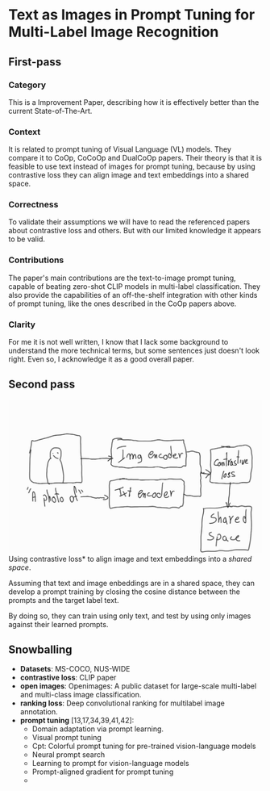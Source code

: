 # Text as Images in Prompt Tuning for Multi-Label Image Recognition

## First-pass

### Category

This is a Improvement Paper, describing how it is effectively better than the current State-of-The-Art.

### Context

It is related to prompt tuning of Visual Language (VL) models. They compare it to CoOp, CoCoOp and DualCoOp papers. Their theory is that it is feasible to use text instead of images for prompt tuning, because by using contrastive loss they can align image and text embeddings into a shared space.

### Correctness

To validate their assumptions we will have to read the referenced papers about contrastive loss and others. But with our limited knowledge it appears to be valid.

### Contributions

The paper's main contributions are the text-to-image prompt tuning, capable of beating zero-shot CLIP models in multi-label classification. They also provide the capabilities of an off-the-shelf integration with other kinds of prompt tuning, like the ones described in the CoOp papers above.

### Clarity

For me it is not well written, I know that I lack some background to understand the more technical terms, but some sentences just doesn't look right. Even so, I acknowledge it as a good overall paper.

## Second pass

![contrastive loss shared space](/imgs/shared_space.jpg)
Using contrastive loss* to align image and text embeddings into a *shared space*.

Assuming that text and image enbeddings are in a shared space, they can develop a prompt training by closing the cosine distance between the prompts and the target label text.

By doing so, they can train using only text, and test by using only images against their learned prompts.

## Snowballing

- **Datasets**: MS-COCO, NUS-WIDE
- **contrastive loss**: CLIP paper
- **open images**: Openimages: A public dataset for large-scale multi-label and multi-class image classification.
- **ranking loss**: Deep convolutional ranking for multilabel image annotation.
- **prompt tuning** [13,17,34,39,41,42]:
	- Domain adaptation via prompt learning.
	- Visual prompt tuning
	- Cpt: Colorful prompt tuning for pre-trained vision-language models
	- Neural prompt search
	- Learning to prompt for vision-language models
	- Prompt-aligned gradient for prompt tuning
	- 